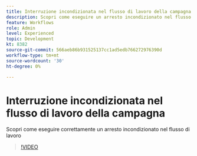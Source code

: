 ```yaml
---
title: Interruzione incondizionata nel flusso di lavoro della campagna
description: Scopri come eseguire un arresto incondizionato nel flusso di lavoro della campagna
feature: Workflows
role: Admin
level: Experienced
topic: Development
kt: 8382
source-git-commit: 566aeb86b931525137cc1ad5edb766272976390d
workflow-type: tm+mt
source-wordcount: '30'
ht-degree: 0%

---
```



# Interruzione incondizionata nel flusso di lavoro della campagna

Scopri come eseguire correttamente un arresto incondizionato nel flusso di lavoro

>[!VIDEO](https://video.tv.adobe.com/v/335887?quality=12)
